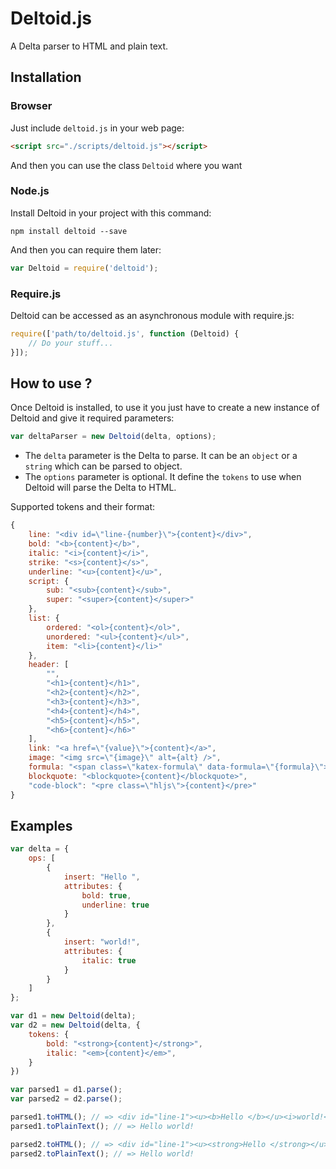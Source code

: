 # Deltoid.js
A Delta parser to HTML and plain text.

## Installation

### Browser
Just include `deltoid.js` in your web page:
```html
<script src="./scripts/deltoid.js"></script>
```
And then you can use the class `Deltoid` where you want

### Node.js
Install Deltoid in your project with this command:
```shell
npm install deltoid --save
```
And then you can require them later:
```js
var Deltoid = require('deltoid');
```

### Require.js
Deltoid can be accessed as an asynchronous module with require.js:
```js
require(['path/to/deltoid.js', function (Deltoid) {
    // Do your stuff...
}]);
```

## How to use ?
Once Deltoid is installed, to use it you just have to create a new instance of Deltoid and give it required parameters:
```js
var deltaParser = new Deltoid(delta, options);
```

* The `delta` parameter is the Delta to parse. It can be an `object` or a `string` which can be parsed to object.
* The `options` parameter is optional. It define the `tokens` to use when Deltoid will parse the Delta to HTML.

Supported tokens and their format:
```js
{
    line: "<div id=\"line-{number}\">{content}</div>",
    bold: "<b>{content}</b>",
    italic: "<i>{content}</i>",
    strike: "<s>{content}</s>",
    underline: "<u>{content}</u>",
    script: {
        sub: "<sub>{content}</sub>",
        super: "<super>{content}</super>"
    },
    list: {
        ordered: "<ol>{content}</ol>",
        unordered: "<ul>{content}</ul>",
        item: "<li>{content}</li>"
    },
    header: [
        "",
        "<h1>{content}</h1>",
        "<h2>{content}</h2>",
        "<h3>{content}</h3>",
        "<h4>{content}</h4>",
        "<h5>{content}</h5>",
        "<h6>{content}</h6>"
    ],
    link: "<a href=\"{value}\">{content}</a>",
    image: "<img src=\"{image}\" alt={alt} />",
    formula: "<span class=\"katex-formula\" data-formula=\"{formula}\">{formula}</span>",
    blockquote: "<blockquote>{content}</blockquote>",
    "code-block": "<pre class=\"hljs\">{content}</pre>"
}
```

## Examples
```js
var delta = {
    ops: [
        {
            insert: "Hello ",
            attributes: {
                bold: true,
                underline: true
            }
        },
        {
            insert: "world!",
            attributes: {
                italic: true
            }
        }
    ]
};

var d1 = new Deltoid(delta);
var d2 = new Deltoid(delta, {
    tokens: {
        bold: "<strong>{content}</strong>",
        italic: "<em>{content}</em>",
    }
})

var parsed1 = d1.parse();
var parsed2 = d2.parse();

parsed1.toHTML(); // => <div id="line-1"><u><b>Hello </b></u><i>world!</i></div>
parsed1.toPlainText(); // => Hello world!

parsed2.toHTML(); // => <div id="line-1"><u><strong>Hello </strong></u><em>world!</em></div>
parsed2.toPlainText(); // => Hello world!
```